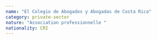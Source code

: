 ```yaml
---
name: "El Colegio de Abogados y Abogadas de Costa Rica"
category: private-sector
nature: "Association professionnelle "
nationality: CRI
---
```

